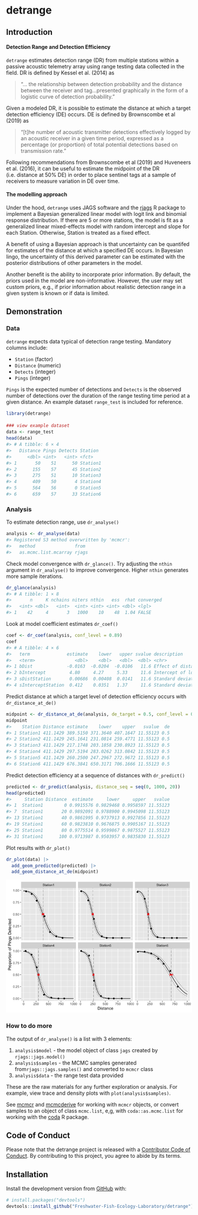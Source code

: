 
<!-- README.md is generated from README.Rmd. Please edit that file -->

# detrange

## Introduction

#### Detection Range and Detection Efficiency

`detrange` estimates detection range (DR) from multiple stations within
a passive acoustic telemetry array using range testing data collected in
the field. DR is defined by Kessel et al. (2014) as

> “… the relationship between detection probability and the distance
> between the receiver and tag…presented graphically in the form of a
> logistic curve of detection probability.”

Given a modeled DR, it is possible to estimate the distance at which a
target detection efficiency (DE) occurs. DE is defined by Brownscombe et
al (2019) as

> “\[t\]he number of acoustic transmitter detections effectively logged
> by an acoustic receiver in a given time period, expressed as a
> percentage (or proportion) of total potential detections based on
> transmission rate.”

Following recommendations from Brownscombe et al (2019) and Huveneers et
al. (2016), it can be useful to estimate the midpoint of the DR
(i.e. distance at 50% DE) in order to place sentinel tags at a sample of
receivers to measure variation in DE over time.

#### The modelling approach

Under the hood, `detrange` uses JAGS software and the
[rjags](https://cran.r-project.org/web/packages/rjags/rjags.pdf) R
package to implement a Bayesian generalized linear model with logit link
and binomial response distribution. If there are 5 or more stations, the
model is fit as a generalized linear mixed-effects model with random
intercept and slope for each Station. Otherwise, Station is treated as a
fixed effect.

A benefit of using a Bayesian approach is that uncertainty can be
quantifed for estimates of the distance at which a specified DE occurs.
In Bayesian lingo, the uncertainty of this derived parameter can be
estimated with the posterior distributions of other parameters in the
model.

Another benefit is the ability to incorporate prior information. By
default, the priors used in the model are non-informative. However, the
user may set custom priors, e.g., if prior information about realistic
detection range in a given system is known or if data is limited.

## Demonstration

### Data

`detrange` expects data typical of detection range testing. Mandatory
columns include:

-   `Station` (factor)  
-   `Distance` (numeric)  
-   `Detects` (integer)  
-   `Pings` (integer)

`Pings` is the expected number of detections and `Detects` is the
observed number of detections over the duration of the range testing
time period at a given distance. An example dataset `range_test` is
included for reference.

``` r
library(detrange)

### view example dataset
data <- range_test
head(data)
#> # A tibble: 6 × 4
#>   Distance Pings Detects Station 
#>      <dbl> <int>   <int> <fct>   
#> 1       50    51      50 Station1
#> 2      155    57      45 Station2
#> 3      275    51      10 Station3
#> 4      409    50       4 Station4
#> 5      564    56       0 Station5
#> 6      659    57      33 Station6
```

### Analysis

To estimate detection range, use `dr_analyse()`

``` r
analysis <- dr_analyse(data)
#> Registered S3 method overwritten by 'mcmcr':
#>   method               from 
#>   as.mcmc.list.mcarray rjags
```

Check model convergence with `dr_glance()`. Try adjusting the `nthin`
argument in `dr_analyse()` to improve convergence. Higher `nthin`
generates more sample iterations.

``` r
dr_glance(analysis)
#> # A tibble: 1 × 8
#>       n     K nchains niters nthin   ess  rhat converged
#>   <int> <dbl>   <int>  <int> <int> <int> <dbl> <lgl>    
#> 1    42     4       3   1000    10    48  1.04 FALSE
```

Look at model coefficient estimates `dr_coef()`

``` r
coef <- dr_coef(analysis, conf_level = 0.89)
coef
#> # A tibble: 4 × 6
#>   term              estimate    lower   upper svalue description                
#>   <term>               <dbl>    <dbl>   <dbl>  <dbl> <chr>                      
#> 1 bDist             -0.0163  -0.0204  -0.0106   11.6 Effect of distance on logi…
#> 2 bIntercept         4.80     4.27     5.33     11.6 Intercept of logit(`eDetec…
#> 3 sDistStation       0.00686  0.00408  0.0141   11.6 Standard deviation of `bDi…
#> 4 sInterceptStation  0.412    0.0351   1.37     11.6 Standard deviation of `bIn…
```

Predict distance at which a target level of detection efficiency occurs
with `dr_distance_at_de()`

``` r
midpoint <- dr_distance_at_de(analysis, de_target = 0.5, conf_level = 0.8)
midpoint
#>    Station Distance estimate    lower    upper   svalue  de
#> 1 Station1 411.1429 389.5150 371.3640 407.1647 11.55123 0.5
#> 2 Station2 411.1429 245.1641 231.0814 259.4771 11.55123 0.5
#> 3 Station3 411.1429 217.1748 203.1858 230.8923 11.55123 0.5
#> 4 Station4 411.1429 297.5194 283.0262 313.0842 11.55123 0.5
#> 5 Station5 411.1429 260.2500 247.2967 272.9672 11.55123 0.5
#> 6 Station6 411.1429 676.3841 650.3171 706.1666 11.55123 0.5
```

Predict detection efficiency at a sequence of distances with
`dr_predict()`

``` r
predicted <- dr_predict(analysis, distance_seq = seq(0, 1000, 20)) 
head(predicted)
#>     Station Distance  estimate     lower     upper   svalue
#> 1  Station1        0 0.9915576 0.9829468 0.9958597 11.55123
#> 7  Station1       20 0.9892091 0.9788900 0.9945098 11.55123
#> 13 Station1       40 0.9861995 0.9737913 0.9927856 11.55123
#> 19 Station1       60 0.9823810 0.9676875 0.9905167 11.55123
#> 25 Station1       80 0.9775514 0.9599867 0.9875527 11.55123
#> 31 Station1      100 0.9713987 0.9503957 0.9835830 11.55123
```

Plot results with `dr_plot()`

``` r
dr_plot(data) |>
  add_geom_predicted(predicted) |>
  add_geom_distance_at_de(midpoint)
```

![](man/figures/README-unnamed-chunk-7-1.png)<!-- -->

### How to do more

The output of `dr_analyse()` is a list with 3 elements:  
1. `analysis$model` - the model object of class `jags` created by
`rjags::jags.model()`  
1. `analysis$samples` - the MCMC samples generated
from`rjags::jags.samples()` and converted to `mcmcr` class  
1. `analysis$data` - the range test data provided

These are the raw materials for any further exploration or analysis. For
example, view trace and density plots with `plot(analysis$samples)`.

See [mcmcr](https://github.com/poissonconsulting/mcmcr) and
[mcmcderive](https://github.com/poissonconsulting/mcmcderive) for
working with `mcmcr` objects, or convert samples to an object of class
`mcmc.list`, e,g, with `coda::as.mcmc.list` for working with the
[coda](https://github.com/cran/coda) R package.

## Code of Conduct

Please note that the detrange project is released with a [Contributor
Code of
Conduct](https://contributor-covenant.org/version/2/0/CODE_OF_CONDUCT.html).
By contributing to this project, you agree to abide by its terms.

## Installation

Install the development version from [GitHub](https://github.com/) with:

``` r
# install.packages("devtools")
devtools::install_github("Freshwater-Fish-Ecology-Laboratory/detrange")
```
